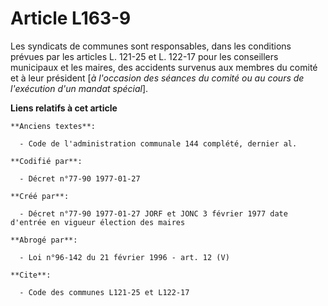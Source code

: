 # Article L163-9

Les syndicats de communes sont responsables, dans les conditions prévues par les articles L. 121-25 et L. 122-17 pour les
conseillers municipaux et les maires, des accidents survenus aux membres du comité et à leur président [*à l'occasion des
séances du comité ou au cours de l'exécution d'un mandat spécial*].

**Liens relatifs à cet article**

	**Anciens textes**:

	  - Code de l'administration communale 144 complété, dernier al.

	**Codifié par**:

	  - Décret n°77-90 1977-01-27

	**Créé par**:

	  - Décret n°77-90 1977-01-27 JORF et JONC 3 février 1977 date d'entrée en vigueur élection des maires

	**Abrogé par**:

	  - Loi n°96-142 du 21 février 1996 - art. 12 (V)

	**Cite**:

	  - Code des communes L121-25 et L122-17
